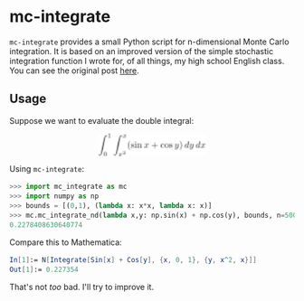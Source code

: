 # mc-integrate

`mc-integrate` provides a small Python script for n-dimensional Monte Carlo integration. It is based on an improved version of the simple stochastic integration function I wrote for, of all things, my high school English class. You can see the original post [here](https://blog.ericzheng.org/_posts/2019-01-22-monte-carlo-integration/).

## Usage
Suppose we want to evaluate the double integral:

<p align="center"><img alt="$$&#10;\int _0 ^1 \int _{x^2} ^x (\sin x + \cos y)\,dy\,dx&#10;$$" src="svgs/eee198df84bc3566df657381ec28c3cd.png" align="middle" width="190.49456415pt" height="40.70359755pt"/></p>

Using `mc-integrate`:

``` python
>>> import mc_integrate as mc
>>> import numpy as np
>>> bounds = [(0,1), (lambda x: x*x, lambda x: x)]
>>> mc.mc_integrate_nd(lambda x,y: np.sin(x) + np.cos(y), bounds, n=50000)
0.2278408630640774
```

Compare this to Mathematica:

``` mathematica
In[1]:= N[Integrate[Sin[x] + Cos[y], {x, 0, 1}, {y, x^2, x}]]
Out[1]:= 0.227354
```

That's not *too* bad. I'll try to improve it.

